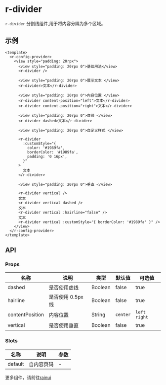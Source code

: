 # r-divider

`r-divider` 分割线组件,用于将内容分隔为多个区域。

## 示例

```vue
<template>
  <r-config-provider>
    <view style="padding: 20rpx">
      <view style="padding: 20rpx 0">基础用法</view>
      <r-divider />

      <view style="padding: 20rpx 0">展示文本 </view>
      <r-divider>文本</r-divider>

      <view style="padding: 20rpx 0">内容位置 </view>
      <r-divider content-position="left">文本</r-divider>
      <r-divider content-position="right">文本</r-divider>

      <view style="padding: 20rpx 0">虚线 </view>
      <r-divider dashed>文本</r-divider>

      <view style="padding: 20rpx 0">自定义样式 </view>

      <r-divider
        :customStyle="{
          color: '#1989fa',
          borderColor: '#1989fa',
          padding: '0 16px',
        }"
      >
        文本
      </r-divider>

      <view style="padding: 20rpx 0">垂直 </view>

      <r-divider vertical />
      文本
      <r-divider vertical dashed />
      文本
      <r-divider vertical :hairline="false" />
      文本
      <r-divider vertical :customStyle="{ borderColor: '#1989fa' }" />
    </view>
  </r-config-provider>
</template>
```

## API

### Props

| 名称            | 说明              | 类型    | 默认值   | 可选值         |
| --------------- | ----------------- | ------- | -------- | -------------- |
| dashed          | 是否使用虚线      | Boolean | false    | true           |
| hairline        | 是否使用 0.5px 线 | Boolean | false    | true           |
| contentPosition | 内容位置          | String  | `center` | `left` `right` |
| vertical        | 是否使用垂直      | Boolean | false    | true           |

### Slots

| 名称    | 说明       | 参数 |
| ------- | ---------- | ---- |
| default | 自内容页码 | -    |



更多组件，请前往[rainui](https://ext.dcloud.net.cn/plugin?id=19701)
